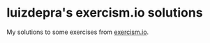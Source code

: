 # luizdepra's exercism.io solutions

My solutions to some exercises from [exercism.io](https://exercism.io).
